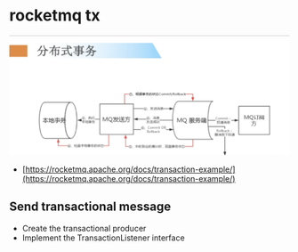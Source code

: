 # rocketmq tx

![rocket-mq-tx.png](./images/rocket-mq-tx.png)

- [https://rocketmq.apache.org/docs/transaction-example/](https://rocketmq.apache.org/docs/transaction-example/)

## Send transactional message

- Create the transactional producer
- Implement the TransactionListener interface
